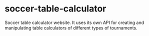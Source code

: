 # soccer-table-calculator

Soccer table calculator website. It uses its own API for creating and manipulating table calculators of different types of tournaments.
